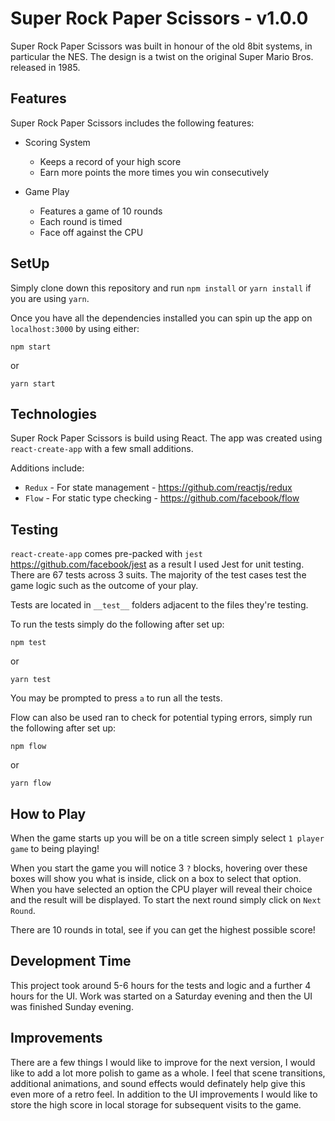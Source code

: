 Super Rock Paper Scissors - v1.0.0
=====

Super Rock Paper Scissors was built in honour of the old 8bit systems, in particular the NES. The design is a twist on the original Super Mario Bros. released in 1985.

Features
---
Super Rock Paper Scissors includes the following features:

* Scoring System
    * Keeps a record of your high score
    * Earn more points the more times you win consecutively

* Game Play
    * Features a game of 10 rounds
    * Each round is timed
    * Face off against the CPU
    
SetUp
---

Simply clone down this repository and run `npm install` or `yarn install` if you are using `yarn`.

Once you have all the dependencies installed you can spin up the app on `localhost:3000` by using either:
    
    npm start
    
or 

    yarn start

Technologies
---
Super Rock Paper Scissors is build using React. The app was created using `react-create-app` with a few small additions. 

Additions include:
* `Redux` - For state management - https://github.com/reactjs/redux
* `Flow` - For static type checking - https://github.com/facebook/flow

Testing
---
`react-create-app` comes pre-packed with `jest` https://github.com/facebook/jest as a result I used Jest for unit testing. There are 67 tests across 3 suits. The majority of the test cases test the game logic such as the outcome of your play.

Tests are located in `__test__` folders adjacent to the files they're testing.

To run the tests simply do the following after set up:

    npm test

or

    yarn test
    
You may be prompted to press `a` to run all the tests.

Flow can also be used ran to check for potential typing errors, simply run the following after set up:

    npm flow
   
or

    yarn flow

How to Play
---

When the game starts up you will be on a title screen simply select `1 player game` to being playing!

When you start the game you will notice 3 `?` blocks, hovering over these boxes will show you what is inside, click on a box to select that option. When you have selected an option the CPU player will reveal their choice and the result will be displayed. To start the next round simply click on `Next Round`.

There are 10 rounds in total, see if you can get the highest possible score!


Development Time
---

This project took around 5-6 hours for the tests and logic and a further 4 hours for the UI. Work was started on a Saturday evening and then the UI was finished Sunday evening.
 
Improvements
---

There are a few things I would like to improve for the next version, I would like to add a lot more polish to game as a whole. I feel that scene transitions, additional animations, and sound effects would definately help give this even more of a retro feel.
In addition to the UI improvements I would like to store the high score in local storage for subsequent visits to the game.